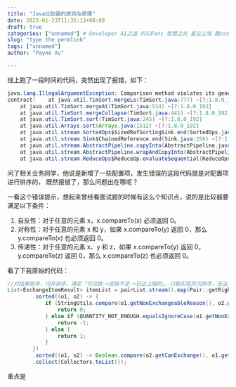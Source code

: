 ```yaml
---
title: "Java比较器的原则与原理"
date: 2025-01-23T11:35:13+08:00
draft: true
categories: ["unnamed"] # Developer AI之遥 科幻Fans 智慧之光 星云尘埃 酷cool玩 读书 随笔
slug: "type the permlink"
tags: ["unnamed"]
author: "Payne Xu"

---
```


线上跑了一段时间的代码，突然出现了报错，如下：

```java
java.lang.IllegalArgumentException: Comparison method violates its general
contract!    at java.util.TimSort.mergeLo(TimSort.java:777) ~[?:1.8.0_192]
    at java.util.TimSort.mergeAt(TimSort.java:514) ~[?:1.8.0_192]
    at java.util.TimSort.mergeCollapse(TimSort.java:441) ~[?:1.8.0_192]
    at java.util.TimSort.sort(TimSort.java:245) ~[?:1.8.0_192]
    at java.util.Arrays.sort(Arrays.java:1512) ~[?:1.8.0_192]
    at java.util.stream.SortedOps$SizedRefSortingSink.end(SortedOps.java:348) ~[?:1.8.0_192]
    at java.util.stream.Sink$ChainedReference.end(Sink.java:258) ~[?:1.8.0_192]
    at java.util.stream.AbstractPipeline.copyInto(AbstractPipeline.java:482) ~[?:1.8.0_192]
    at java.util.stream.AbstractPipeline.wrapAndCopyInto(AbstractPipeline.java:471) ~[?:1.8.0_192]
    at java.util.stream.ReduceOps$ReduceOp.evaluateSequential(ReduceOps.java:708) ~[?:1.8.0_192]
```

问了相关业务同学，他说是新增了一些配置项，发生错误的这段代码就是对配置项进行排序的， 既然报错了，那么问题出在哪呢？

一看这个错误提示，想起来曾经看面试题的时候有这么个知识点，说的是比较器要满足以下条件：
1. 自反性：对于任意的元素 x，x.compareTo(x) 必须返回 0。
2. 对称性：对于任意的元素 x 和 y，如果 x.compareTo(y) 返回 0，那么 y.compareTo(x) 也必须返回 0。
3. 传递性：对于任意的元素 x、y 和 z，如果 x.compareTo(y) 返回 0，y.compareTo(z) 返回 0，那么 x.compareTo(z) 也必须返回 0。

看了下我原始的代码：

```java
//对结果排序，内存排序，满足「可兑换->皮肤不足->已达上限的」，只能实现页内排序，无法实现全局排序
List<ExchangeItemResult> itemList = pairList.stream().map(Pair::getRight)
        .sorted((o1, o2) -> {
            if (StringUtils.compare(o1.getNonExchangeableReason(), o2.getNonExchangeableReason()) == 0) {
                return 0;
            } else if (QUANTITY_NOT_ENOUGH.equalsIgnoreCase(o1.getNonExchangeableReason())) {
                return -1;
            } else {
                return 1;
            }
        })
        .sorted((o1, o2) -> Boolean.compare(o2.getCanExchange(), o1.getCanExchange()))
        .collect(Collectors.toList());
```

重点是